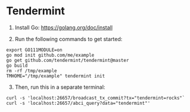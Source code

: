# Tendermint

1. Install Go: https://golang.org/doc/install

2. Run the following commands to get started:

``` shell
export GO111MODULE=on
go mod init github.com/me/example
go get github.com/tendermint/tendermint@master
go build
rm -rf /tmp/example
TMHOME="/tmp/example" tendermint init

```

3. Then, run this in a separate terminal:

```
curl -s 'localhost:26657/broadcast_tx_commit?tx="tendermint=rocks"`
curl -s 'localhost:26657/abci_query?data="tendermint"'
```
